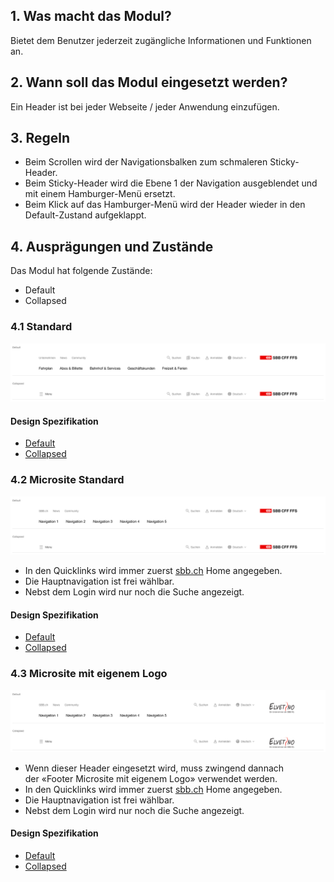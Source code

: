 ## 1. Was macht das Modul? 
Bietet dem Benutzer jederzeit zugängliche Informationen und Funktionen an.

## 2. Wann soll das Modul eingesetzt werden?
Ein Header ist bei jeder Webseite / jeder Anwendung einzufügen.

## 3. Regeln 
* Beim Scrollen wird der Navigationsbalken zum schmaleren Sticky-Header.
* Beim Sticky-Header wird die Ebene 1 der Navigation ausgeblendet und mit einem Hamburger-Menü ersetzt.
* Beim Klick auf das Hamburger-Menü wird der Header wieder in den Default-Zustand aufgeklappt.

## 4. Ausprägungen und Zustände 
Das Modul hat folgende Zustände:
* Default
* Collapsed

### 4.1 Standard
![Darstellung des Moduls Header in der Ausprägung Standard](https://raw.githubusercontent.com/sbb-design-systems/design-system-website-documentation/master/documentation/modules/header/images/header_default.png 'class: image')

#### Design Spezifikation
* [Default](https://www.sketch.com/s/80f12b3b-58e5-4b4c-98cd-c553bae18db0/a/ewdAjj#Inspector)
* [Collapsed](https://www.sketch.com/s/80f12b3b-58e5-4b4c-98cd-c553bae18db0/a/GLdV27#Inspector)

### 4.2 Microsite Standard
![Darstellung des Moduls Header für Microsites](https://raw.githubusercontent.com/sbb-design-systems/design-system-website-documentation/master/documentation/modules/header/images/header_microsite.png 'class: image')
* In den Quicklinks wird immer zuerst [sbb.ch](https://sbb.ch) Home angegeben.
* Die Hauptnavigation ist frei wählbar.
* Nebst dem Login wird nur noch die Suche angezeigt.

#### Design Spezifikation
* [Default](https://www.sketch.com/s/80f12b3b-58e5-4b4c-98cd-c553bae18db0/a/OzREd4#Inspector)
* [Collapsed](https://www.sketch.com/s/80f12b3b-58e5-4b4c-98cd-c553bae18db0/a/mjKVGJ#Inspector)

### 4.3 Microsite mit eigenem Logo
![Darstellung des Moduls Header für Microsites mit eigenem Logo](https://raw.githubusercontent.com/sbb-design-systems/design-system-website-documentation/master/documentation/modules/header/images/header_microsite_logo.png 'class: image')
* Wenn dieser Header eingesetzt wird, muss zwingend dannach der «Footer Microsite mit eigenem Logo» verwendet werden.
* In den Quicklinks wird immer zuerst [sbb.ch](https://sbb.ch) Home angegeben.
* Die Hauptnavigation ist frei wählbar.
* Nebst dem Login wird nur noch die Suche angezeigt.

#### Design Spezifikation
* [Default](https://www.sketch.com/s/80f12b3b-58e5-4b4c-98cd-c553bae18db0/a/DKwR2W#Inspector)
* [Collapsed](https://www.sketch.com/s/80f12b3b-58e5-4b4c-98cd-c553bae18db0/a/j9rRva#Inspector)